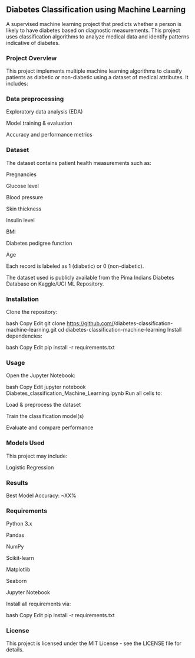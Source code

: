 ## Diabetes Classification using Machine Learning
A supervised machine learning project that predicts whether a person is likely to have diabetes based on diagnostic measurements. This project uses classification algorithms to analyze medical data and identify patterns indicative of diabetes.

### Project Overview
This project implements multiple machine learning algorithms to classify patients as diabetic or non-diabetic using a dataset of medical attributes.
It includes:

### Data preprocessing

Exploratory data analysis (EDA)

Model training & evaluation

Accuracy and performance metrics

### Dataset
The dataset contains patient health measurements such as:

Pregnancies

Glucose level

Blood pressure

Skin thickness

Insulin level

BMI

Diabetes pedigree function

Age

Each record is labeled as 1 (diabetic) or 0 (non-diabetic).

The dataset used is publicly available from the Pima Indians Diabetes Database on Kaggle/UCI ML Repository.

### Installation
Clone the repository:

bash
Copy
Edit
git clone https://github.com/<your-username>/diabetes-classification-machine-learning.git
cd diabetes-classification-machine-learning
Install dependencies:

bash
Copy
Edit
pip install -r requirements.txt

### Usage
Open the Jupyter Notebook:

bash
Copy
Edit
jupyter notebook Diabetes_classification_Machine_Learning.ipynb
Run all cells to:

Load & preprocess the dataset

Train the classification model(s)

Evaluate and compare performance

### Models Used
This project may include:

Logistic Regression

### Results
Best Model Accuracy: ~XX%

### Requirements
Python 3.x

Pandas

NumPy

Scikit-learn

Matplotlib

Seaborn

Jupyter Notebook

Install all requirements via:

bash
Copy
Edit
pip install -r requirements.txt

### License
This project is licensed under the MIT License - see the LICENSE file for details.
